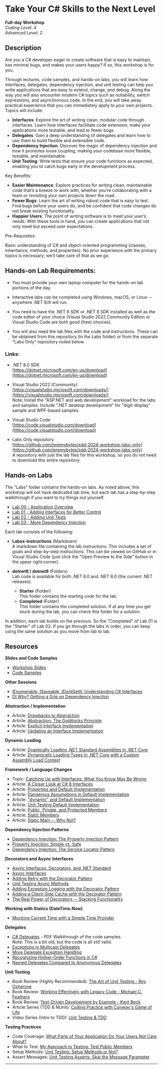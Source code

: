 # Take Your C# Skills to the Next Level   
**Full-day Workshop**  
*Coding Level: 4*  
*Advanced Level: 2*  

## Description
Are you a C# developer eager to create software that is easy to maintain, has minimal bugs, and makes your users happy? If so, this workshop is for you.  

Through lectures, code samples, and hands-on labs, you will learn how interfaces, delegates, dependency injection, and unit testing can help you write applications that are easy to extend, change, and debug. Along the way you will also encounter modern C# topics such as nullability, switch expressions, and asynchronous code. In the end, you will take away practical experience that you can immediately apply to your own projects. Topics will include:  

* **Interfaces**: Explore the art of writing clean, modular code through interfaces. Learn how interfaces facilitate code extension, make your applications more testable, and lead to fewer bugs.  
* **Delegates**: Gain a deep understanding of delegates and learn how to use them to build flexible and extensible code.  
* **Dependency Injection**: Discover the magic of dependency injection and how it promotes loose coupling, making your codebase more flexible, testable, and maintainable.  
* **Unit Testing**: Write tests that ensure your code functions as expected, enabling you to catch bugs early in the development process.  

Key Benefits:  

* **Easier Maintenance**: Explore practices for writing clean, maintainable code that’s a breeze to work with, whether you’re collaborating with a team or revisiting your own projects down the road.  
* **Fewer Bugs**: Learn the art of writing robust code that is easy to test. Find bugs before your users do, and be confident that code changes do not break existing functionality.  
* **Happier Users**: The point of writing software is to meet your user’s needs. With these tools in hand, you can create applications that not only meet but exceed user expectations.  

Pre-Requisites:  

Basic understanding of C# and object-oriented programming (classes, inheritance, methods, and properties). No prior experience with the primary topics is necessary; we’ll take care of that as we go.  

## Hands-on Lab Requirements:

* You must provide your own laptop computer for the hands-on lab portions of the day.

* Interactive labs can be completed using Windows, macOS, or Linux -- anywhere .NET 6/8 will run.

* You need to have the .NET 6 SDK or .NET 8 SDK installed as well as the code editor of your choice (Visual Studio 2022 Community Edition or Visual Studio Code are both good (free) choices).  

* You will also need the lab files with the code and instructions. These can be obtained from this repository (in the Labs folder) or from the separate "Labs Only" repository noted below.

### Links:

* .NET 8.0 SDK  
[https://dotnet.microsoft.com/en-us/download](https://dotnet.microsoft.com/en-us/download)

* Visual Studio 2022 (Community)  
[https://visualstudio.microsoft.com/downloads/](https://visualstudio.microsoft.com/downloads/)  
Note: Install the "ASP.NET and web development" workload for the labs and samples. Include ".NET desktop development" for "digit-display" sample and WPF-based samples.

* Visual Studio Code  
[https://code.visualstudio.com/download](https://code.visualstudio.com/download)  

* Labs Only repository  
[https://github.com/jeremybytes/sdd-2024-workshop-labs-only](https://github.com/jeremybytes/sdd-2024-workshop-labs-only)  
A repository with just the lab files for this workshop, so you do not need to download this entire repository.  


## Hands-on Labs

The "Labs" folder contains the hands-on labs. As noted above, this workshop will not have dedicated lab time, but each lab has a step-by-step walkthrough if you want to try things out yourself.  

* [Lab 00 - Application Overview](Labs/Lab00/)  
* [Lab 01 - Adding Interfaces for Better Control](Labs/Lab01/)  
* [Lab 02 - Adding Unit Tests](Labs/Lab02/)  
* [Lab 03 - More Dependency Injection](Labs/Lab03/)  

Each lab consists of the following:  
* **Labxx-Instructions** (Markdown)  
A markdown file containing the lab instructions. This includes a set of goals and step-by-step instructions. This can be viewed on GitHub or in Visual Studio Code (just click the "Open Preview to the Side" button in the upper right corner).  

* **dotnet6 / dotnet8** (Folders)  
Lab code is available for both .NET 6.0 and .NET 8.0 (the current .NET releases).

    * **Starter** (Folder)  
    This folder contains the starting code for the lab.  
    * **Completed** (Folder)  
    This folder contains the completed solution. If at any time you get stuck during the lab, you can check this folder for a solution.  

In addition, each lab builds on the previous. So the "Completed" of Lab 01 is the "Starter" of Lab 02. If you go through the labs in order, you can keep using the same solution as you move from lab to lab.

## Resources  

**Slides and Code Samples**  
* [Workshop Slides](./SLIDES-csharp-workshop.pdf)  
* [Code Samples](./DemoApps/)

**Other Sessions**
* [IEnumerable, ISaveable, IDontGetIt: Understanding C# Interfaces](../02-interfaces/)  
* [DI Why? Getting a Grip on Dependency Injection](../04-dependency-injection/)  


**Abstraction / Implementation**  
* Article: [Drawbacks to Abstraction](http://jeremybytes.blogspot.com/2012/11/drawbacks-to-abstraction.html)  
* Article: [Abstraction: The Goldilocks Principle](http://jeremybytes.blogspot.com/2012/10/abstraction-goldilocks-principle.html)  
* Article: [Explicit Interface Implementation](http://jeremybytes.blogspot.com/2012/03/explicit-interface-implementation.html)  
* Article: [Updating an Interface Implementation](http://jeremybytes.blogspot.com/2012/03/updating-interface-implementation.html)  

**Dynamic Loading**    
* Article: [Dyamically Loading .NET Standard Assemblies in .NET Core](https://jeremybytes.blogspot.com/2020/01/using-typegettype-with-net-core.html)  
* Article: [Dynamically Loading Types in .NET Core with a Custom Assembly Load Context](https://jeremybytes.blogspot.com/2020/01/dynamically-loading-types-in-net-core.html)  

**Framework / Language Changes**  
* Topic: [Catching Up with Interfaces: What You Know May Be Wrong](http://www.jeremybytes.com/Demos.aspx#CSharp8Interfaces)  
* Article: [A Closer Look at C# 8 Interfaces](https://jeremybytes.blogspot.com/2019/09/a-closer-look-at-c-8-interfaces.html)  
* Article: [Properties and Default Implementation](https://jeremybytes.blogspot.com/2019/09/c-8-interfaces-properties-and-default.html)  
* Article: [Dangerous Assumptions in Default Implementation](https://jeremybytes.blogspot.com/2019/09/c-8-interfaces-dangerous-assumptions-in.html)  
* Article: ["dynamic" and Default Implementation](https://jeremybytes.blogspot.com/2019/09/c-8-interfaces-dynamic-and-default.html)  
* Article: [Unit Testing Default Implementation](https://jeremybytes.blogspot.com/2019/09/c-8-interfaces-unit-testing-default.html)  
* Article: [Public, Private, and Protected Members](https://jeremybytes.blogspot.com/2019/11/c-8-interfaces-public-private-and.html)  
* Article: [Static Members](https://jeremybytes.blogspot.com/2019/12/c-8-interfaces-static-members.html)  
* Article: [Static Main -- Why Not?](https://jeremybytes.blogspot.com/2019/12/c-8-interfaces-static-main-why-not.html)  

**Dependency Injection Patterns**  
* [Dependency Injection: The Property Injection Pattern](http://jeremybytes.blogspot.com/2014/01/dependency-injection-property-injection.html)  
* [Property Injection: Simple vs. Safe](http://jeremybytes.blogspot.com/2015/06/property-injection-simple-vs-safe.html)  
* [Dependency Injection: The Service Locator Pattern](http://jeremybytes.blogspot.com/2013/04/dependency-injection-service-locator.html)  

**Decorators and Async Interfaces**
* [Async Interfaces, Decorators, and .NET Standard](https://jeremybytes.blogspot.com/2019/01/more-di-async-interfaces-decorators-and.html)  
* [Async Interfaces](https://jeremybytes.blogspot.com/2019/01/more-di-async-interfaces.html)  
* [Adding Retry with the Decorator Pattern](https://jeremybytes.blogspot.com/2019/01/more-di-adding-retry-with-decorator.html)  
* [Unit Testing Async Methods](https://jeremybytes.blogspot.com/2019/01/more-di-unit-testing-async-methods.html)  
* [Adding Exception Logging with the Decorator Pattern](https://jeremybytes.blogspot.com/2019/01/more-di-adding-exception-logging-with.html)  
* [Adding a Client-Side Cache with the Decorator Pattern](https://jeremybytes.blogspot.com/2019/01/more-di-adding-client-side-cache-with.html)  
* [The Real Power of Decorators -- Stacking Functionality](https://jeremybytes.blogspot.com/2019/01/more-di-real-power-of-decorators.html)  

**Working with Statics (DateTime.Now)**  
* [Mocking Current Time with a Simple Time Provider](https://jeremybytes.blogspot.com/2015/01/mocking-current-time-with-time-provider.html)  

**Delegates**
* [C# Delegates](http://www.jeremybytes.com/Downloads/GetFuncyWithDelegates.pdf) - PDF Walkthrough of the code samples.  
Note: This is a bit old, but the code is all still valid.
* [Exceptions in Multicast Delegates](http://jeremybytes.blogspot.com/2011/11/exceptions-in-multi-cast-delegates.html)  
* [More Delegate Exception Handling](http://jeremybytes.blogspot.com/2013/03/more-delegate-exception-handling.html)  
* [Recognizing Higher-Order Functions in C#](http://jeremybytes.blogspot.com/2014/06/recognizing-higher-order-function-in-c.html)  
* [Named Delegates Compared to Anonymous Delegates](http://jeremybytes.blogspot.com/2015/03/named-delegates-compared-to-anonymous.html)  

**Unit Testing**
* Book Review (Highly Recommended): [The Art of Unit Testing - Roy Osherove](http://jeremybytes.blogspot.com/2015/06/book-review-art-of-unit-testing-with.html)  
* Book Review: [Working Effectively with Legacy Code - Michael C. Feathers](http://jeremybytes.blogspot.com/2013/02/book-review-working-effectively-with.html)  
* Book Review: [Test-Driven Development by Example - Kent Beck](http://jeremybytes.blogspot.com/2013/03/book-review-test-driven-development-by.html)  
* Article Series (TDD & NUnit): [Coding Practice with Conway's Game of Life](http://www.jeremybytes.com/Downloads.aspx#ConwayTDD)  
* Video Series (Intro to TDD): [Unit Testing & TDD](https://www.youtube.com/watch?v=l4xhTq4qmC0&list=PLdbkZkVDyKZXqPu-xDFkzuP66QijGeewz)  

**Testing Practices**  
* Code Coverage: [What Parts of Your Application Do Your Users *Not* Care About?](http://jeremybytes.blogspot.com/2015/02/unit-test-coverage-what-parts-of-your.html)  
* What to Test: [My Approach to Testing: Test Public Members](http://jeremybytes.blogspot.com/2015/04/my-approach-to-testing-test-public.html)  
* Setup Methods: [Unit Testing: Setup Methods or Not?](http://jeremybytes.blogspot.com/2015/06/unit-testing-setup-methods-or-not.html)  
* Assert Messages: [Unit Testing Asserts: Skip the Message Parameter](http://jeremybytes.blogspot.com/2015/07/unit-testing-asserts-skip-message.html)  

---